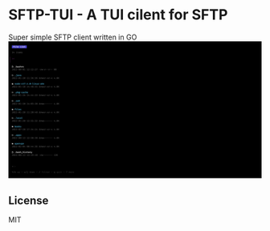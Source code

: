 # SFTP-TUI - A TUI cilent for SFTP
Super simple SFTP client written in GO
![main tui](screen.png)

## License
MIT
